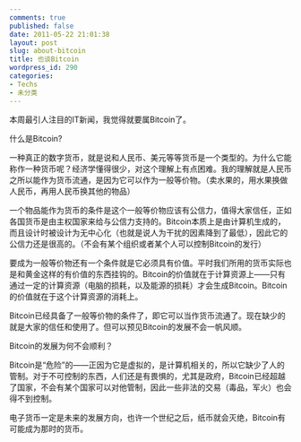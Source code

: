 ```yaml
---
comments: true
published: false
date: 2011-05-22 21:01:38
layout: post
slug: about-bitcoin
title: 也谈Bitcoin
wordpress_id: 290
categories:
- Techs
- 未分类
---
```


本周最引人注目的IT新闻，我觉得就要属Bitcoin了。

什么是Bitcoin?

一种真正的数字货币，就是说和人民币、美元等等货币是一个类型的。为什么它能称作一种货币呢？经济学懂得很少，对这个理解上有点困难。我的理解就是人民币之所以能作为货币流通，是因为它可以作为一般等价物。（卖水果的，用水果换做人民币，再用人民币换其他的物品）
<!-- more -->
一个物品能作为货币的条件是这个一般等价物应该有公信力，值得大家信任，正如各国货币是由主权国家来给与公信力支持的。Bitcoin本质上是由计算机生成的，而且设计时被设计为无中心化（也就是说人为干扰的因素降到了最低），因此它的公信力还是很高的。（不会有某个组织或者某个人可以控制Bitcoin的发行）

要成为一般等价物还有一个条件就是它必须具有价值。平时我们所用的货币实际也是和黄金这样的有价值的东西挂钩的。Bitcoin的价值就在于计算资源上——只有通过一定的计算资源（电脑的损耗，以及能源的损耗）才会生成Bitcoin。Bitcoin的价值就在于这个计算资源的消耗上。

Bitcoin已经具备了一般等价物的条件了，即它可以当作货币流通了。现在缺少的就是大家的信任和使用了。但可以预见Bitcoin的发展不会一帆风顺。

Bitcoin的发展为何不会顺利？

Bitcoin是“危险”的——正因为它是虚拟的，是计算机相关的，所以它缺少了人的管制。对于不可控制的东西，人们还是有畏惧的，尤其是政府，Bitcoin已经超越了国家，不会有某个国家可以对他管制，因此一些非法的交易（毒品，军火）也会得不到控制。

电子货币一定是未来的发展方向，也许一个世纪之后，纸币就会灭绝，Bitcoin有可能成为那时的货币。
